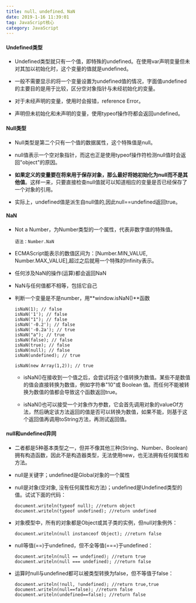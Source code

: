 ```yaml
---
title: null、undefined、NaN
date: 2019-1-16 11:39:01
tag: JavaScript核心
category: JavaScript
---
```

#### Undefined类型
- Undefined类型就只有一个值，即特殊的undefined。在使用var声明变量但未对其加以初始化时，这个变量的值就是undefined。

- 一般不需要显示的将一个变量设置为undefined值的情况，字面值undefined的主要目的是用于比较，区分空对象指针与未经初始化的变量。

- 对于未经声明的变量，使用时会报错，reference Error。

- 声明但未初始化和未声明的变量，使用typeof操作符都会返回undefined。

#### Null类型

- Null类型是第二个只有一个值的数据属性，这个特殊值是null。

- null值表示一个空对象指针，而这也正是使用typeof操作符检测null值时会返回"object"的原因。

- **如果定义的变量要在将来用于保存对象，那么最好将她初始化为null而不是其他值**。这样一来，只要直接检查null值就可以知道相应的变量是否已经保存了一个对象的引用。

- 实际上，undefined值是派生自null值的,因此null==undefined返回true。

#### NaN

- Not a Number，为Number类型的一个属性，代表非数字值的特殊值。
    ```
    语法：Number.NaN
    ```
- ECMAScript能表示的数值区间为：[Number.MIN\_VALUE, Number.MAX_VALUE],超过之后就用一个特殊的Infinity表示。

- 任何涉及NaN的操作(运算)都会返回NaN

- NaN与任何值都不相等，包括它自己

- 判断一个变量是不是number，用**window.isNaN()**函数

    ```
    isNaN(1); // false 
    isNaN('1'); // false
    isNaN("1"); // false
    isNaN('-0.2'); // false
    isNaN('-0.2a'); // true
    isNaN("a"); // true
    isNaN(false); // false
    isNaN(true); // false
    isNaN(null); // false
    isNaN(undefined); // true
    
    isNaN(new Array(1,2)); // true
    ```
    - isNaN()在接收到一个值之后，会尝试将这个值转换为数值。某些不是数值的值会直接转换为数值，例如字符串"10"或 Boolean 值。而任何不能被转换为数值的值都会导致这个函数返回true。
   
    - isNaN()也可以接受一个对象作为参数，它会首先调用对象的valueOf方法，然后确定该方法返回的值是否可以转换为数值，如果不能，则基于这个返回值再调用toString方法，再测试返回值。
    

#### null和undefined异同

- 二者都是5种基本类型之一，但并不像其他三种(String、Number、Boolean)拥有构造函数，因此不是构造器类型，无法使用new，也无法拥有任何属性和方法。

- null是关键字；undefined是Global对象的一个属性

- null是对象(空对象, 没有任何属性和方法)；undefined是Undefined类型的值。试试下面的代码： 
   ```
   document.writeln(typeof null); //return object 
   document.writeln(typeof undefined); //return undefined 
   ```
- 对象模型中，所有的对象都是Object或其子类的实例，但null对象例外： 
    ```
    document.writeln(null instanceof Object); //return false 
    ```
- null等值(\==)于undefined，但不全等值(===)于undefined： 
    ```
    document.writeln(null == undefined); //return true 
    document.writeln(null === undefined); //return false 
    ```
- 运算时null与undefined都可以被类型转换为false，但不等值于false： 
    ```
    document.writeln(!null, !undefined); //return true,true 
    document.writeln(null==false); //return false 
    document.writeln(undefined==false); //return false 
    ```

